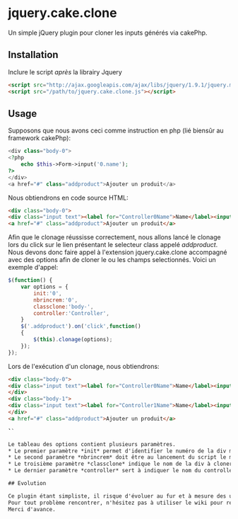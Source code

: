 # jquery.cake.clone

Un simple jQuery plugin pour cloner les inputs générés via cakePhp.

## Installation

Inclure le script *après* la librairy Jquery

```html
<script src="http://ajax.googleapis.com/ajax/libs/jquery/1.9.1/jquery.min.js"></script>
<script src="/path/to/jquery.cake.clone.js"></script>

```

## Usage

Supposons que nous avons ceci comme instruction en php (lié biensûr au framework cakePhp):

```php
<div class="body-0">
<?php 
	echo $this->Form->input('0.name');
?>
</div>
<a href="#" class="addproduct">Ajouter un produit</a>

```

Nous obtiendrons en code source HTML:

```html
<div class="body-0">
<div class="input text"><label for="Controller0Name">Name</label><input name="data[Controller][0][name]" type="text" id="Controller0Name"/></div></div>
<a href="#" class="addproduct">Ajouter un produit</a>

```

Afin que le clonage réussisse correctement, nous allons lancé le clonage lors du click sur le lien présentant le selecteur class appelé *addproduct*. Nous devons donc faire appel à l'extension jquery.cake.clone accompagné avec des options afin de cloner le ou les champs selectionnés.
Voici un exemple d'appel:

```javascript
$(function() {
	var options = {
    	init:'0',
    	nbrincrem:'0',
    	classclone:'body-',
    	controller:'Controller',
  	}
	$('.addproduct').on('click',function()
	{
		$(this).clonage(options);
	});
});

```

Lors de l'exécution d'un clonage, nous obtiendrons:
```html
<div class="body-0">
<div class="input text"><label for="Controller0Name">Name</label><input name="data[Controller][0][name]" type="text" id="0Name"/></div>
</div>
<div class="body-1">
<div class="input text"><label for="Controller1Name">Name</label><input name="data[Controller][1][name]" type="text" id="Controller1Name"/></div>
</div>
<a href="#" class="addproduct">Ajouter un produit</a>

̀``

Le tableau des options contient plusieurs paramètres.
* Le premier paramètre *init* permet d'identifier le numéro de la div maitre (la div à cloner).
* Le second paramètre *nbrincrem* doit être au lancement du script le même que *init* et permet d'incrémenter à chaque ajout le numéro du clone réalisé.
* Le troisième paramètre *classclone* indique le nom de la div à cloner sans son identification numérique.
* Le dernier paramètre *controller* sert à indiquer le nom du controller.

## Evolution

Ce plugin étant simpliste, il risque d'évoluer au fur et à mesure des usages et des retours.
Pour tout problème rencontrer, n'hésitez pas à utiliser le wiki pour retourner vos idées.
Merci d'avance.